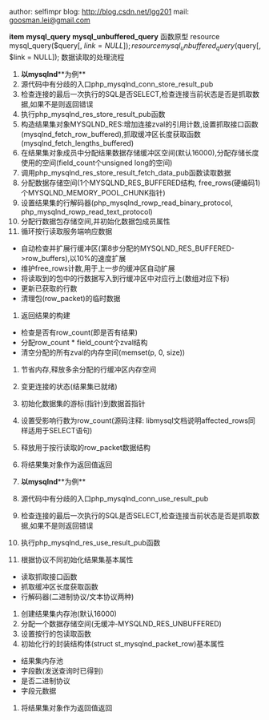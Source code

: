 author: selfimpr
blog: http://blog.csdn.net/lgg201
mail: goosman.lei@gmail.com

**item**
**mysql_query**
**mysql_unbuffered_query**
函数原型
resource mysql_query($query[, $link = NULL]);
resource mysql_unbuffered_query($query[, $link = NULL]);
数据读取的处理流程
1. ******以****mysqlnd****为例**
2. 源代码中有分歧的入口php_mysqlnd_conn_store_result_pub
3. 检查连接的最后一次执行的SQL是否SELECT,检查连接当前状态是否是抓取数据,如果不是则返回错误
4. 执行php_mysqlnd_res_store_result_pub函数
5. 构造结果集对象MYSQLND_RES:增加连接zval的引用计数,设置抓取接口函数(mysqlnd_fetch_row_buffered),抓取缓冲区长度获取函数(mysqlnd_fetch_lengths_buffered)
6. 在结果集对象成员中分配结果数据存储缓冲区空间(默认16000),分配存储长度使用的空间(field_count个unsigned
 long的空间)
7. 调用php_mysqlnd_res_store_result_fetch_data_pub函数读取数据
8. 分配数据存储空间(1个MYSQLND_RES_BUFFERED结构,
 free_rows(硬编码1)个MYSQLND_MEMORY_POOL_CHUNK指针)
9. 设置结果集的行解码器(php_mysqlnd_rowp_read_binary_protocol, php_mysqlnd_rowp_read_text_protocol)
10. 分配行数据包存储空间,并初始化数据包成员属性
11. 循环按行读取服务端响应数据

- 自动检查并扩展行缓冲区(第8步分配的MYSQLND_RES_BUFFERED->row_buffers),以10%的速度扩展
- 维护free_rows计数,用于上一步的缓冲区自动扩展
- 将读取到的包中的行数据写入到行缓冲区中对应行上(数组对应下标)
- 更新已获取的行数
- 清理包(row_packet)的临时数据

1. 返回结果的构建

- 检查是否有row_count(即是否有结果)
- 分配row_count * field_count个zval结构
- 清空分配的所有zval的内存空间(memset(p,
 0, size))

1. 节省内存,释放多余分配的行缓冲区内存空间
2. 变更连接的状态(结果集已就绪)
3. 初始化数据集的游标(指针)到数据首指针
4. 设置受影响行数为row_count(源码注释:
 libmysql文档说明affected_rows同样适用于SELECT语句)
5. 释放用于按行读取的row_packet数据结构
6. 将结果集对象作为返回值返回

1. ******以****mysqlnd****为例**
2. 源代码中有分歧的入口php_mysqlnd_conn_use_result_pub
3. 检查连接的最后一次执行的SQL是否SELECT,检查连接当前状态是否是抓取数据,如果不是则返回错误
4. 执行php_mysqlnd_res_use_result_pub函数
5. 根据协议不同初始化结果集基本属性

- 读取抓取接口函数
- 抓取缓冲区长度获取函数
- 行解码器(二进制协议/文本协议两种)

1. 创建结果集内存池(默认16000)
2. 分配一个数据存储空间(无缓冲-MYSQLND_RES_UNBUFFERED)
3. 设置按行的包读取函数
4. 初始化行的封装结构体(struct st_mysqlnd_packet_row)基本属性

- 结果集内存池
- 字段数(发送查询时已得到)
- 是否二进制协议
- 字段元数据

1. 将结果集对象作为返回值返回

 
   
